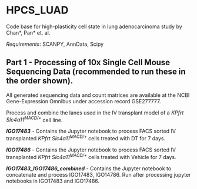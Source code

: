 # HPCS_LUAD
Code base for high-plasticity cell state in lung adenocarcinoma study by Chan*, Pan* et. al. 

_Requirements_: SCANPY, AnnData, Scipy

## Part 1 - Processing of 10x Single Cell Mouse Sequencing Data (recommended to run these in the order shown).

All generated sequencing data and count matrices are available at the NCBI Gene-Expression Omnibus under accession record GSE277777.

Process and combine the lanes used in the IV transplant model of a _KPfrt Slc4a11<sup>MACD/+</sup>_ cell line.

**_IGO17483_** - Contains the Jupyter notebook to process FACS sorted IV transplanted _KPfrt Slc4a11<sup>MACD/+</sup>_ cells treated with DT for 7 days.

**_IGO17486_** - Contains the Jupyter notebook to process FACS sorted IV transplanted _KPfrt Slc4a11<sup>MACD/+</sup>_ cells treated with Vehicle for 7 days.

**_IGO17483\_IGO17486\_combined_** - Contains the Jupyter notebook to concatenate and process IGO17483, IGO14786. Run after processing jupyter notebooks in IGO17483 and IGO17486.
